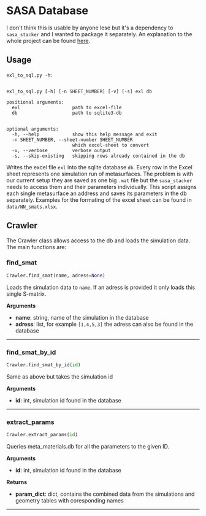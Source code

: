 # SASA Database
I don't think this is usable by anyone lese but it's a dependency to `sasa_stacker` and I wanted to package it separately. An explanation to the whole project can be found [here](https://github.com/TimLucaTuran/bachlor-arbeit/blob/master/bachlor-arbeit.pdf).

## Usage
`exl_to_sql.py -h`:
<pre><code>
exl_to_sql.py [-h] [-n SHEET_NUMBER] [-v] [-s] exl db

positional arguments:
  exl                   path to excel-file
  db                    path to sqlite3-db


optional arguments:
  -h, --help            show this help message and exit
  -n SHEET_NUMBER, --sheet-number SHEET_NUMBER
                        which excel-sheet to convert
  -v, --verbose         verbose output
  -s, --skip-existing   skipping rows already contained in the db
</code></pre>

Writes the excel file `exl` into the sqlite database `db`. Every row in the Excel sheet represents one simulation run of metasurfaces. The problem is with our current setup they are saved as one big `.mat` file but the `sasa_stacker` needs to access them and their parameters individually. This script assigns each single metasurface an address and saves its parameters in the db separately. Examples for the formating of the excel sheet can be found in `data/NN_smats.xlsx`.

## Crawler
The Crawler class allows access to the db and loads the simulation data. The main functions are:


### find_smat

```python
Crawler.find_smat(name, adress=None)
```
Loads the simulation data to `name`. If an adress is provided it only loads this single S-matrix.

__Arguments__

- __name__: string, name of the simulation in the database
- __adress__: list, for example `[1,4,5,3]` the adress can also be found in the database

----

### find_smat_by_id

```python
Crawler.find_smat_by_id(id)
```
Same as above but takes the simulation id


__Arguments__

- __id__: int, simulation id found in the database

----

### extract_params

```python
Crawler.extract_params(id)
```
Queries meta_materials.db for all the parameters to the given ID.

__Arguments__

- __id__: int, simulation id found in the database


__Returns__
- __param_dict__: dict, contains the combined data from the simulations and geometry tables with coresponding names

----
